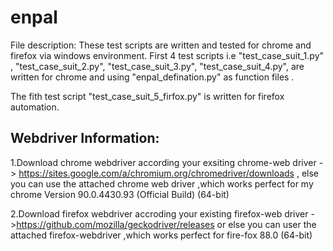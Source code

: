 # enpal
File description:
These test scripts are written and tested for chrome and firefox via windows environment.
First 4 test scripts i.e 
"test_case_suit_1.py" ,
"test_case_suit_2.py",
"test_case_suit_3.py",
"test_case_suit_4.py",
are written for chrome and using "enpal_defination.py" as function files .

The fith test script "test_case_suit_5_firfox.py" is written for firefox automation.

Webdriver Information:
----------------------
1.Download chrome webdriver according your exsiting chrome-web driver -> https://sites.google.com/a/chromium.org/chromedriver/downloads , else you can use the attached chrome web driver ,which works perfect for my chrome Version 90.0.4430.93 (Official Build) (64-bit)

2.Download firefox webdriver accroding your existing firefox-web driver ->https://github.com/mozilla/geckodriver/releases or else you can user the attached firefox-webdriver ,which works perfect for fire-fox 88.0 (64-bit)
